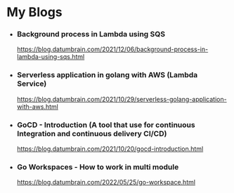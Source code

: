 # My Blogs

* ### Background process in Lambda using SQS
  https://blog.datumbrain.com/2021/12/06/background-process-in-lambda-using-sqs.html

* ### Serverless application in golang with AWS (Lambda Service)
  https://blog.datumbrain.com/2021/10/29/serverless-golang-application-with-aws.html

* ### GoCD - Introduction (A tool that use for continuous Integration and continuous delivery CI/CD)
  https://blog.datumbrain.com/2021/10/20/gocd-introduction.html
  
* ### Go Workspaces - How to work in multi module
  https://blog.datumbrain.com/2022/05/25/go-workspace.html
